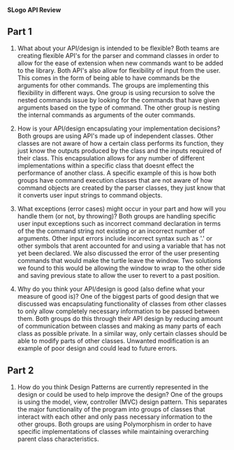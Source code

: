 #### SLogo API Review

## Part 1
1. What about your API/design is intended to be flexible?
    Both teams are creating flexible API's for the parser and command classes in order to allow for the ease of 
    extension when new commands want to be added to the library.
    Both API's also allow for flexibility of input from the user.  This comes in the form of being able to have commands
    be the arguments for other commands.  The groups are implementing this flexibility in different ways.  One group is
    using recursion to solve the nested commands issue by looking for the commands that have given arguments based on
    the type of command.  The other group is nesting the internal commands as arguments of the outer commands.
    
2. How is your API/design encapsulating your implementation decisions?
    Both groups are using API's made up of independent classes.  Other classes are not aware of how a certain class
    performs its function, they just know the outputs produced by the class and the inputs required of their class.
    This encapsulation allows for any number of different implementations within a specific class that doesnt effect the
    performance of another class.  A specific example of this is how both groups have command execution classes that
    are not aware of how command objects are created by the parser classes, they just know that it converts user input
    strings to command objects.
    
3. What exceptions (error cases) might occur in your part and how will you handle them (or not, by throwing)?
    Both groups are handling specific user input exceptions such as incorrect command declaration in terms of the
    the command string not existing or an incorrect number of arguments.  Other input errors include incorrect syntax
    such as '.' or other symbols that arent accounted for and using a variable that has not yet been declared.  We also
    discussed the error of the user presenting commands that would make the turtle leave the window.  Two solutions we
    found to this would be allowing the window to wrap to the other side and saving previous state to allow the user to
    revert to a past position.

4. Why do you think your API/design is good (also define what your measure of good is)?
    One of the biggest parts of good design that we discussed was encapsulating functionality of classes from other
    classes to only allow completely necessary information to be passed between them.  Both groups do this through their
    API design by reducing amount of communication between classes and making as many parts of each class as possible
    private.  In a similar way, only certain classes should be able to modify parts of other classes.  Unwanted
    modification is an example of poor design and could lead to future errors.
    
## Part 2
1. How do you think Design Patterns are currently represented in the design or could be used to help improve the design?
    One of the groups is using the model, view, controller (MVC) design pattern.  This separates the major functionality
    of the program into groups of classes that interact with each other and only pass necessary information to the other
    groups.  Both groups are using Polymorphism in order to have specific implementations of classes while maintaining
    overarching parent class characteristics.